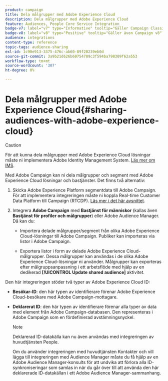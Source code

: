```yaml
---
product: campaign
title: Dela målgrupper med Adobe Experience Cloud
description: Dela målgrupper med Adobe Experience Cloud
feature: Audiences, People Core Service Integration
badge-v7: label="v7" type="Informative" tooltip="Gäller Campaign Classic v7"
badge-v8: label="v8" type="Positive" tooltip="Gäller även Campaign v8"
audience: integrations
content-type: reference
topic-tags: audience-sharing
exl-id: 1c90e913-3375-476c-ab60-89f20239eb0d
source-git-commit: 3a9b21d626b60754789c3f594ba798309f62a553
workflow-type: tm+mt
source-wordcount: '307'
ht-degree: 0%

---
```


# Dela målgrupper med Adobe Experience Cloud{#sharing-audiences-with-adobe-experience-cloud}



>[!CAUTION]
>
>För att kunna dela målgrupper med Adobe Experience Cloud lösningar måste ni implementera Adobe Identity Management System. [Läs mer om IMS](../../integrations/using/about-adobe-id.md).

Med Adobe Campaign kan ni dela målgrupper och segment med Adobe Experience Cloud lösningar och bastjänster. Det finns två alternativ:

1. Skicka Adobe Experience Platform segmentdata till Adobe Campaign. För att implementera integreringen måste ni koppla Real-time Customer Data Platform till Campaign (RTCDP). [Läs mer i det här avsnittet](https://experienceleague.adobe.com/docs/experience-platform/destinations/catalog/email-marketing/adobe-campaign.html).

1. Integrera **Adobe Campaign** med **Bastjänst för människor** (kallas även **Bastjänst för profiler och målgrupper**) eller Adobe Audience Manager. Då kan du:

   * Importera delade målgrupper/segment från olika Adobe Experience Cloud-lösningar till Adobe Campaign. Publiker kan importeras via listor i Adobe Campaign.

   * Exportera listor i form av delade Adobe Experience Cloud-målgrupper. Dessa målgrupper kan användas i de olika Adobe Experience Cloud-lösningar ni använder. Målgrupper kan exporteras efter målgruppsanpassning i ett arbetsflöde med hjälp av en dedikerad **[!UICONTROL Update shared audience]** aktivitet.

Den här integreringen stöder två typer av Adobe Experience Cloud ID:

* **Besökar-ID**: den här typen av identifierare förenar Adobe Experience Cloud-besökare med Adobe Campaign-mottagare.
* **Deklarerat ID**: den här typen av identifierare förenar alla typer av data med element från Adobe Campaign-databasen. Den representeras i Adobe Campaign som en fördefinierad avstämningsnyckel.

  >[!NOTE]
  >
  > Deklarerad ID-datakälla kan nu även användas med integreringen av huvudtjänsten People.
  >
  >Om du använder integreringen med huvudtjänsten Kontakter och vill lägga till integreringen med Audience Manager måste du få hjälp av en Adobe Audience Manager-konsults för att undvika att förlora alla ID-synkroniseringar som samlas in när du går över till att använda den här deklarerade ID-datakällan i ett Adobe Audience Manager-sammanhang.
